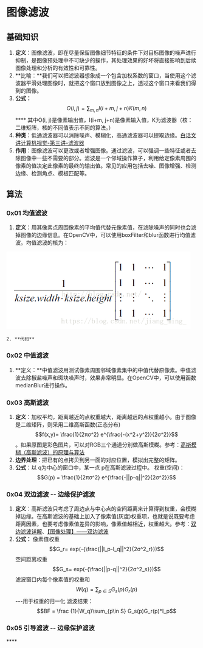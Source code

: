 # 图像滤波

## 基础知识

1.  **定义**：图像滤波，即在尽量保留图像细节特征的条件下对目标图像的噪声进行抑制，是图像预处理中不可缺少的操作，其处理效果的好坏将直接影响到后续图像处理和分析的有效性和可靠性。
2. **比喻：**我们可以把滤波器想象成一个包含加权系数的窗口，当使用这个滤波器平滑处理图像时，就把这个窗口放到图像之上，透过这个窗口来看我们得到的图像。
3. **公式：** $$O(i, j) = \sum_{m,n}I(i+m,j+n)K(m,n)$$ **** 其中O\(i, j\)是像素输出值，I\(i+m, j+n\)是像素输入值，K为滤波器（核：二维矩阵，核的不同值表示不同的算法。）
4. **种类**：低通滤波器可以消除噪声、模糊化，高通滤波器可以提取边缘。[白话文讲计算机视觉-第三讲-滤波器](https://blog.csdn.net/u013631121/article/details/80444602?depth_1-utm_source=distribute.pc_relevant.none-task&utm_source=distribute.pc_relevant.none-task)
5. **作用**：图像滤波可以更改或者增强图像。通过滤波，可以强调一些特征或者去除图像中一些不需要的部分。滤波是一个邻域操作算子，利用给定像素周围的像素的值决定此像素的最终的输出值。常见的应用包括去噪、图像增强、检测边缘、检测角点、模板匹配等。

## 算法

### 0x01 均值滤波

1. **定义**：用其像素点周围像素的平均值代替元像素值，在滤除噪声的同时也会滤掉图像的边缘信息。在OpenCV中，可以使用boxFilter和blur函数进行均值滤波。均值滤波的核为：

![&#x56FE;1 &#x5747;&#x503C;&#x6EE4;&#x6CE2;&#x7684;&#x6838;](../.gitbook/assets/mean_value.png)

    2. **代码**

### **0x02 中值滤波**

1. **定义：**中值滤波用测试像素周围邻域像素集中的中值代替原像素。中值滤波去除椒盐噪声和斑块噪声时，效果非常明显。在OpenCV中，可以使用函数medianBlur进行操作。

### 0x03 高斯滤波

1. **定义**：加权平均，距离越近的点权重越大，距离越远的点权重越小。由于图像是二维矩阵，则采用二维高斯函数\(正态分布\)$$f(x,y)= \frac{1}{2πσ^2} e^{\frac{-(x^2+y^2)}{2σ^2}}$$ 。如果原图是彩色图片，可以对RGB三个通道分别做高斯模糊。参考：[高斯模糊（高斯滤波）的原理与算法](https://blog.csdn.net/nima1994/article/details/79776802)
2. **边界处理**：把已有的点拷贝到另一面的对应位置，模拟出完整的矩阵。
3. **公式**：以 q为中心的窗口中，某一点 p在高斯滤波过程中。 权重\(空间\)： $$G(p) = \frac{1}{2πσ^2} e^{\frac{-||p-q||^2}{2σ^2}}$$ 

### 0x04 双边滤波 --  **边缘保护滤波** 

1. **定义**：高斯滤波只考虑了周边点与中心点的空间距离来计算得到权重，会模糊掉边缘。在高斯滤波的基础上加入了像素值\(灰度\)权重项，也就是说既要考虑距离因素，也要考虑像素值差异的影响，像素值越相近，权重越大。参考：[双边滤波详解](http://www.360doc.com/content/17/0306/14/28838452_634420847.shtml)、[【图像处理】——双边滤波](https://blog.csdn.net/u013921430/article/details/84532068)
2. **公式：** 像素值权重     $$G_r= exp(-{\frac{||I_p-I_q||^2}{2σ^2_r}})$$  空间距离权重  $$G_s= exp(-{\frac{||p-q||^2}{2σ^2_s}})$$  滤波窗口内每个像素值的权重和 $$W(q) = \sum_{p\in S} G_s(p)G_r(p)$$ ---用于权重的归一化 滤波结果： $$BF = \frac {1}{W_q}\sum_{p\in S} G_s(p)G_r(p)*I_p$$ 

### 0x05  引导滤波 -- **边缘保护滤波**







\*\*\*\*





